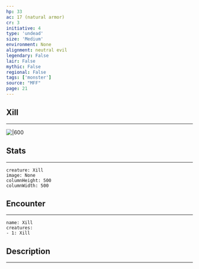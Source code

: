 ```yaml
---
hp: 33
ac: 17 (natural armor)
cr: 3
initiative: 4
type: 'undead'    
size: 'Medium'
environment: None
alignment: neutral evil
legendary: False
lair: False
mythic: False
regional: False
tags: ['monster']
source: "MFF"
page: 21
---
```


## Xill
---

![|600](D:/Program%20Files/5e.tools/img/bestiary/MFF/Xill.png)

## Stats
---

```statblock
creature: Xill
image: None
columnHeight: 500
columnWidth: 500
```

## Encounter
---

```encounter-table
name: Xill
creatures:
- 1: Xill
```

## Description
---




